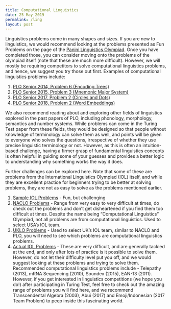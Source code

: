 ```yaml
---
title: Computational Linguistics
date: 25 May 2019
permalink: /ling
layout: post
---
```


Linguistics problems come in many shapes and sizes. If you are new to linguistics, we would recommend looking at the problems presented as Fun Problems on the page of the [Panini Linguistics Olympiad](https://ltrc.iiit.ac.in/nlpmt/plo/resources.php). Once you have completed those, you can consider moving onto the problems of the olympiad itself (note that these are much more difficult). However, we will mostly be requiring competitors to solve computational linguistics problems, and hence, we suggest you try those out first. Examples of computational linguistics problems include:

1. [PLO Senior 2014, Problem 6 (Encoding Trees)](https://docs.google.com/viewer?a=v&pid=sites&srcid=ZGVmYXVsdGRvbWFpbnxwYW5pbmlsaW5ndWlzdGljc29seW1waWFkfGd4OjVkNDViYjNkMjBjYjYwMTQ)
2. [PLO Senior 2015, Problem 3 (Mnemonic Major System)](https://docs.google.com/viewer?a=v&pid=sites&srcid=ZGVmYXVsdGRvbWFpbnxwYW5pbmlsaW5ndWlzdGljc29seW1waWFkfGd4OjY1MjYwOTc2MWVjOGVkMw)
3. [PLO Senior 2017, Problem 2 (Circles and Dots)](https://cdn.iiit.ac.in/cdn/ltrc.iiit.ac.in/nlpmt/plo/Documents/QBSPLO2017.pdf)
4. [PLO Senior 2018, Problem 2 (Word Embeddings)](https://cdn.iiit.ac.in/cdn/ltrc.iiit.ac.in/nlpmt/plo/Documents/QBSPLO2018.pdf)

We also recommend reading about and exploring other fields of linguistics explored in the past papers of PLO, including phonology, morphology, semantics and number systems. While problems can come in the Turing Test paper from these fields, they would be designed so that people without knowledge of terminology can solve them as well, and points will be given to everyone who solves the questions, irrespective of whether they use precise linguistic terminology or not. However, as this is often an intuition-based challenge, having a firmer grasp of fundamental linguistics concepts is often helpful in guiding some of your guesses and provides a better logic to understanding why something works the way it does.

Further challenges can be explored here. Note that some of these are problems from the International Linguistics Olympiad (IOL) itself, and while they are excellent practice for beginners trying to be better at solving problems, they are not as easy to solve as the problems mentioned earlier.

1. [Sample IOL Problems](http://www.ioling.org/problems/samples/) - Fun, but challenging
2. [NACLO Problems](http://nacloweb.org/) - Range from very easy to very difficult at times, do check out the problems and don’t get disheartened if you find them too difficult at times. Despite the name being “Computational Linguistics” Olympiad, not all problems are from computational linguistics. Used to select USA’s IOL team.
3. [UKLO Problems](http://www.uklo.org/problems) - Used to select UK’s IOL team, similar to NACLO and PLO, you will need to see which problems are computational linguistics problems.
4. [Actual IOL Problems](http://www.ioling.org/problems/) - These are very difficult, and are generally tackled at the end, and only after lots of practice is it possible to solve them. However, do not let their difficulty level put you off, and we would suggest looking at these problems and trying to solve them. Recommended computational linguistics problems include - Telepathy (2013), mRNA Sequencing (2010), Soundex (2015), EAN-13 (2011). However, if you get interested in linguistics competitions (we hope you do!) after participating in Turing Test, feel free to check out the amazing range of problems you will find here, and we recommend Transcendental Algebra (2003), Abui (2017) and Emoji/Indonesian (2017 Team Problem) to peep inside this fascinating world.
